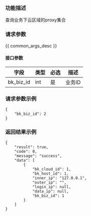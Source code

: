 ### 功能描述

查询业务下云区域的proxy集合

### 请求参数

{{ common_args_desc }}

#### 接口参数

| 字段     | 类型       | 必选 |描述                  |
|----------|------------|------|-----------------------------|
| bk_biz_id | int | 是 | 业务ID |

### 请求参数示例
```
{
	"bk_biz_id": 2
}
```

### 返回结果示例
```
{
	"result": true,
	"code": 0,
    "message": "success",
    "data": [
		{
			"bk_cloud_id": 1,
			"bk_host_id": 1,
			"inner_ip": "127.0.0.1",
			"outer_ip": "",
			"login_ip": null,
			"data_ip": null,
			"bk_biz_id": 1
		}
	]
}
```